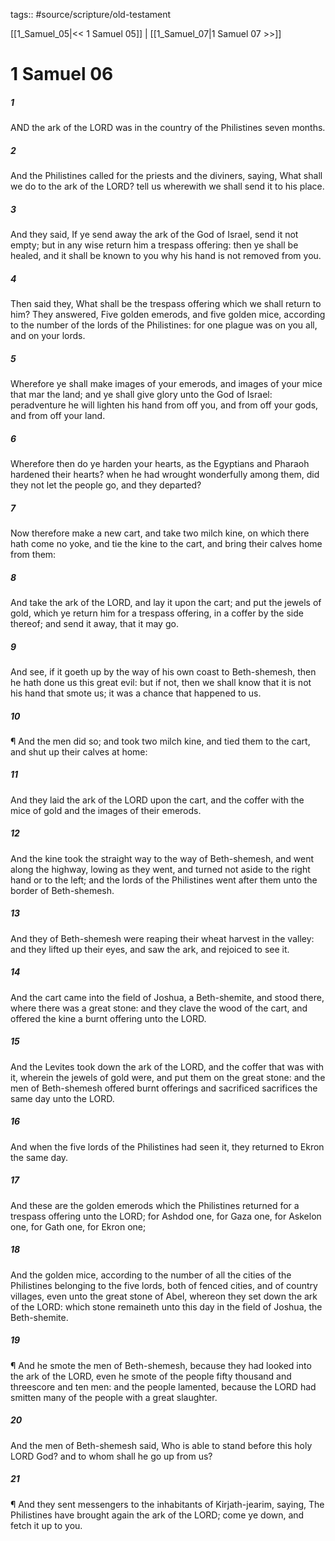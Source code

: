 tags:: #source/scripture/old-testament

[[1_Samuel_05|<< 1 Samuel 05]] | [[1_Samuel_07|1 Samuel 07 >>]]

# 1 Samuel 06

##### 1

AND the ark of the LORD was in the country of the Philistines seven months.

##### 2

And the Philistines called for the priests and the diviners, saying, What shall we do to the ark of the LORD? tell us wherewith we shall send it to his place.

##### 3

And they said, If ye send away the ark of the God of Israel, send it not empty; but in any wise return him a trespass offering: then ye shall be healed, and it shall be known to you why his hand is not removed from you.

##### 4

Then said they, What shall be the trespass offering which we shall return to him? They answered, Five golden emerods, and five golden mice, according to the number of the lords of the Philistines: for one plague was on you all, and on your lords.

##### 5

Wherefore ye shall make images of your emerods, and images of your mice that mar the land; and ye shall give glory unto the God of Israel: peradventure he will lighten his hand from off you, and from off your gods, and from off your land.

##### 6

Wherefore then do ye harden your hearts, as the Egyptians and Pharaoh hardened their hearts? when he had wrought wonderfully among them, did they not let the people go, and they departed?

##### 7

Now therefore make a new cart, and take two milch kine, on which there hath come no yoke, and tie the kine to the cart, and bring their calves home from them:

##### 8

And take the ark of the LORD, and lay it upon the cart; and put the jewels of gold, which ye return him for a trespass offering, in a coffer by the side thereof; and send it away, that it may go.

##### 9

And see, if it goeth up by the way of his own coast to Beth-shemesh, then he hath done us this great evil: but if not, then we shall know that it is not his hand that smote us; it was a chance that happened to us.

##### 10

¶ And the men did so; and took two milch kine, and tied them to the cart, and shut up their calves at home:

##### 11

And they laid the ark of the LORD upon the cart, and the coffer with the mice of gold and the images of their emerods.

##### 12

And the kine took the straight way to the way of Beth-shemesh, and went along the highway, lowing as they went, and turned not aside to the right hand or to the left; and the lords of the Philistines went after them unto the border of Beth-shemesh.

##### 13

And they of Beth-shemesh were reaping their wheat harvest in the valley: and they lifted up their eyes, and saw the ark, and rejoiced to see it.

##### 14

And the cart came into the field of Joshua, a Beth-shemite, and stood there, where there was a great stone: and they clave the wood of the cart, and offered the kine a burnt offering unto the LORD.

##### 15

And the Levites took down the ark of the LORD, and the coffer that was with it, wherein the jewels of gold were, and put them on the great stone: and the men of Beth-shemesh offered burnt offerings and sacrificed sacrifices the same day unto the LORD.

##### 16

And when the five lords of the Philistines had seen it, they returned to Ekron the same day.

##### 17

And these are the golden emerods which the Philistines returned for a trespass offering unto the LORD; for Ashdod one, for Gaza one, for Askelon one, for Gath one, for Ekron one;

##### 18

And the golden mice, according to the number of all the cities of the Philistines belonging to the five lords, both of fenced cities, and of country villages, even unto the great stone of Abel, whereon they set down the ark of the LORD: which stone remaineth unto this day in the field of Joshua, the Beth-shemite.

##### 19

¶ And he smote the men of Beth-shemesh, because they had looked into the ark of the LORD, even he smote of the people fifty thousand and threescore and ten men: and the people lamented, because the LORD had smitten many of the people with a great slaughter.

##### 20

And the men of Beth-shemesh said, Who is able to stand before this holy LORD God? and to whom shall he go up from us?

##### 21

¶ And they sent messengers to the inhabitants of Kirjath-jearim, saying, The Philistines have brought again the ark of the LORD; come ye down, and fetch it up to you.
